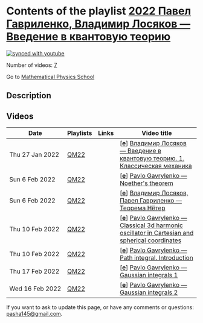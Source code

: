 # Contents of the playlist [2022 Павел Гавриленко, Владимир Лосяков — Введение в квантовую теорию](https://www.youtube.com/playlist?list=PLLGkFbxve672lLaoCCKxU0UZbQXbH9lEz)

[![synced with youtube](https://img.shields.io/github/last-commit/mathphysschool/mathphysschool.github.io/autoupdate1?label=synced%20with%20youtube)](https://github.com/mathphysschool/mathphysschool.github.io/commits/autoupdate1)

Number of videos: [7](#videos)

Go to [Mathematical Physics School](../README.md)

## Description



## Videos

|Date|Playlists|Links|Video title|
|---|---|---|---|
| Thu&nbsp;27&nbsp;Jan&nbsp;2022 | [QM22](../playlists/QM22 "2022 Павел Гавриленко, Владимир Лосяков — Введение в квантовую теорию") |  | [[**e**](https://studio.youtube.com/video/q_kBcsAsjXQ/edit "Edit")] [Владимир Лосяков — Введение в квантовую теорию. 1. Классическая механика](https://www.youtube.com/watch?v=q_kBcsAsjXQ&list=PLLGkFbxve672lLaoCCKxU0UZbQXbH9lEz) |
| Sun&nbsp;6&nbsp;Feb&nbsp;2022 | [QM22](../playlists/QM22 "2022 Павел Гавриленко, Владимир Лосяков — Введение в квантовую теорию") |  | [[**e**](https://studio.youtube.com/video/VVLYvcEdQaY/edit "Edit")] [Pavlo Gavrylenko — Noether's theorem](https://www.youtube.com/watch?v=VVLYvcEdQaY&list=PLLGkFbxve672lLaoCCKxU0UZbQXbH9lEz) |
| Sun&nbsp;6&nbsp;Feb&nbsp;2022 | [QM22](../playlists/QM22 "2022 Павел Гавриленко, Владимир Лосяков — Введение в квантовую теорию") |  | [[**e**](https://studio.youtube.com/video/oPtbGmRcJ_s/edit "Edit")] [Владимир Лосяков, Павел Гавриленко — Теорема Нётер](https://www.youtube.com/watch?v=oPtbGmRcJ_s&list=PLLGkFbxve672lLaoCCKxU0UZbQXbH9lEz) |
| Thu&nbsp;10&nbsp;Feb&nbsp;2022 | [QM22](../playlists/QM22 "2022 Павел Гавриленко, Владимир Лосяков — Введение в квантовую теорию") |  | [[**e**](https://studio.youtube.com/video/pC3afTltQ-s/edit "Edit")] [Pavlo Gavrylenko — Classical 3d harmonic oscillator in Cartesian and spherical coordinates](https://www.youtube.com/watch?v=pC3afTltQ-s&list=PLLGkFbxve672lLaoCCKxU0UZbQXbH9lEz) |
| Thu&nbsp;10&nbsp;Feb&nbsp;2022 | [QM22](../playlists/QM22 "2022 Павел Гавриленко, Владимир Лосяков — Введение в квантовую теорию") |  | [[**e**](https://studio.youtube.com/video/hHNJK8IKmB0/edit "Edit")] [Pavlo Gavrylenko — Path integral. Introduction](https://www.youtube.com/watch?v=hHNJK8IKmB0&list=PLLGkFbxve672lLaoCCKxU0UZbQXbH9lEz) |
| Thu&nbsp;17&nbsp;Feb&nbsp;2022 | [QM22](../playlists/QM22 "2022 Павел Гавриленко, Владимир Лосяков — Введение в квантовую теорию") |  | [[**e**](https://studio.youtube.com/video/FMHlGDHaMmw/edit "Edit")] [Pavlo Gavrylenko — Gaussian integrals 1](https://www.youtube.com/watch?v=FMHlGDHaMmw&list=PLLGkFbxve672lLaoCCKxU0UZbQXbH9lEz) |
| Wed&nbsp;16&nbsp;Feb&nbsp;2022 | [QM22](../playlists/QM22 "2022 Павел Гавриленко, Владимир Лосяков — Введение в квантовую теорию") |  | [[**e**](https://studio.youtube.com/video/1_aq5XdiIZ0/edit "Edit")] [Pavlo Gavrylenko — Gaussian integrals 2](https://www.youtube.com/watch?v=1_aq5XdiIZ0&list=PLLGkFbxve672lLaoCCKxU0UZbQXbH9lEz) |


 If you want to ask to update this page, or have any comments or questions: <pasha145@gmail.com>.
